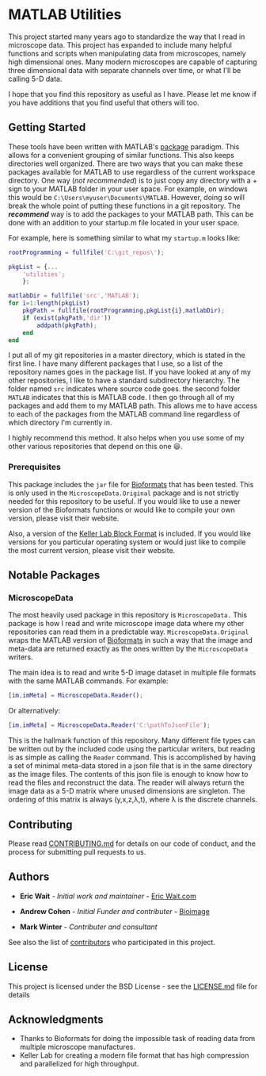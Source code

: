 # MATLAB Utilities

This project started many years ago to standardize the way that I read in microscope data. This project has expanded to include many helpful functions and scripts when manipulating data from microscopes, namely high dimensional ones. Many modern microscopes are capable of capturing three dimensional data with separate channels over time, or what I'll be calling 5-D data. 

I hope that you find this repository as useful as I have. Please let me know if you have additions that you find useful that others will too.

## Getting Started

These tools have been written with MATLAB's [package](https://www.mathworks.com/help/matlab/matlab_oop/scoping-classes-with-packages.html) paradigm. This allows for a convenient grouping of similar functions. This also keeps directories well organized. There are two ways that you can make these packages available for MATLAB to use regardless of the current workspace directory. One way (_not recommended_) is to just copy any directory with a + sign to your MATLAB folder in your user space. For example, on windows this would be `C:\Users\myuser\Documents\MATLAB`. However, doing so will break the whole point of putting these functions in a git repository. The **_recommend_** way is to add the packages to your MATLAB path. This can be done with an addition to your startup.m file located in your user space.

For example, here is something similar to what my `startup.m` looks like:

```matlab
rootProgramming = fullfile('C:\git_repos\');

pkgList = {...
    'utilities';
    };

matlabDir = fullfile('src','MATLAB');
for i=1:length(pkgList)
    pkgPath = fullfile(rootProgramming,pkgList{i},matlabDir);
    if (exist(pkgPath,'dir'))
        addpath(pkgPath);
    end
end
```

I put all of my git repositories in a master directory, which is stated in the first line. I have many different packages that I use, so a list of the repository names goes in the package list. If you have looked at any of my other repositories, I like to have a standard subdirectory hierarchy. The folder named `src` indicates where source code goes. the second folder `MATLAB` indicates that this is MATLAB code. I then go through all of my packages and add them to my MATLAB path. This allows me to have access to each of the packages from the MATLAB command line regardless of which directory I'm currently in.

I highly recommend this method. It also helps when you use some of my other various repositories that depend on this one :smiley:. 

### Prerequisites

This package includes the `jar` file for [Bioformats](https://docs.openmicroscopy.org/bio-formats/5.7.2/users/matlab/index.html) that has been tested. This is only used in the `MicroscopeData.Original` package and is not strictly needed for this repository to be useful. If you would like to use a newer version of the Bioformats functions or would like to compile your own version, please visit their website.

Also, a version of the [Keller Lab Block Format](https://bitbucket.org/fernandoamat/keller-lab-block-filetype) is included. If you would like versions for you particular operating system or would just like to compile the most current version, please visit their website.

## Notable Packages

### MicroscopeData

The most heavily used package in this repository is `MicroscopeData.` This package is how I read and write microscope image data where my other repositories can read them in a predictable way. `MicroscopeData.Original` wraps the MATLAB version of [Bioformats](https://docs.openmicroscopy.org/bio-formats/5.7.2/users/matlab/index.html) in such a way that the image and meta-data are returned exactly as the ones written by the `MicroscopeData` writers.

The main idea is to read and write 5-D image dataset in multiple file formats with the same MATLAB commands. For example:

```matlab
[im,imMeta] = MicroscopeData.Reader();
```

Or alternatively:

```matlab
[im,imMeta] = MicroscopeData.Reader('C:\pathToJsonFile');
```

This is the hallmark function of this repository. Many different file types can be written out by the included code using the particular writers, but reading is as simple as calling the `Reader` command. This is accomplished by having a set of minimal meta-data stored in a json file that is in the same directory as the image files. The contents of this json file is enough to know how to read the files and reconstruct the data. The reader will always return the image data as a 5-D matrix where unused dimensions are singleton. The ordering of this matrix is always (y,x,z,&#955;,t), where &#955; is the discrete channels.

## Contributing

Please read [CONTRIBUTING.md](https://gist.github.com/PurpleBooth/b24679402957c63ec426) for details on our code of conduct, and the process for submitting pull requests to us.

## Authors

* **Eric Wait** - *Initial work and maintainer* - [Eric Wait.com](https://ericwait.com)

* **Andrew Cohen** - *Initial Funder and contributer* - [Bioimage](https://bioimage.coe.drexel.edu)

* **Mark Winter** - *Contributer and consultant*

See also the list of [contributors](https://github.com/your/project/contributors) who participated in this project.

## License

This project is licensed under the BSD License - see the [LICENSE.md](LICENSE.md) file for details

## Acknowledgments

* Thanks to Bioformats for doing the impossible task of reading data from multiple microscope manufactures.
* Keller Lab for creating a modern file format that has high compression and parallelized for high throughput.
